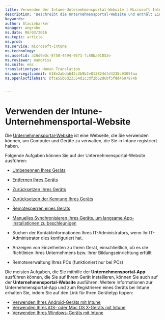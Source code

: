 ```yaml
---
title: Verwenden der Intune-Unternehmensportal-Website | Microsoft Intune
description: "Beschreibt die Unternehmensportal-Website und enthält Links zu Schritten für Aufgaben, die Sie auf der Website ausführen können."
keywords: 
author: Staciebarker
manager: angrobe
ms.date: 06/03/2016
ms.topic: article
ms.prod: 
ms.service: microsoft-intune
ms.technology: 
ms.assetid: a26d9e3c-8f58-4494-9571-fc88ba91852e
ms.reviewer: mamoriss
ms.suite: ems
translationtype: Human Translation
ms.sourcegitcommit: 618e2abda642c3b9b2e813824dfd4235c9309faa
ms.openlocfilehash: bfce55b6d23554d1c3df2b62d6bf5fdd4607974b


---
```


# Verwenden der Intune-Unternehmensportal-Website
Die [Unternehmensportal-Website](http://portal.manage.microsoft.com) ist eine Webseite, die Sie verwenden können, um Computer und Geräte zu verwalten, die Sie in Intune registriert haben.

Folgende Aufgaben können Sie auf der Unternehmensportal-Website ausführen:

-   [Umbenennen Ihres Geräts](rename-your-device-cpwebsite.md)

-   [Entfernen Ihres Geräts](remove-your-device-cpwebsite.md)

-   [Zurücksetzen Ihres Geräts](reset-your-device-cpwebsite.md)

-   [Zurücksetzen der Kennung Ihres Geräts](reset-your-passcode-cpwebsite.md)

-   [Remotesperren eines Geräts](remote-lock-your-device-cpwebsite.md)

-   [Manuelles Synchronisieren Ihres Geräts, um langsame App-Installationen zu beschleunigen](sync-your-device-manually-cpwebsite.md)

-   Suchen der Kontaktinformationen Ihres IT-Administrators, wenn Ihr IT-Administrator dies konfiguriert hat.

-   Anzeigen von Einzelheiten zu Ihrem Gerät, einschließlich, ob es die Richtlinien Ihres Unternehmens bzw. Ihrer Bildungseinrichtung erfüllt

-   Remoteverwaltung Ihres PCs (funktioniert nur bei PCs)

Die meisten Aufgaben, die Sie mithilfe der **Unternehmensportal-App** ausführen können, die Sie auf Ihrem Gerät installieren, können Sie auch auf der **Unternehmensportal-Website** ausführen. Weitere Informationen zur Unternehmensportal-App und zum Registrieren eines Geräts bei Intune erhalten Sie, indem Sie auf den Link für Ihren Gerätetyp tippen:

- [Verwenden Ihres Android-Geräts mit Intune](using-your-android-device-with-intune.md)
- [Verwenden Ihres iOS- oder Mac OS X-Geräts mit Intune](using-your-ios-or-mac-os-x-device-with-intune.md)
- [Verwenden Ihres Windows-Geräts mit Intune](using-your-windows-device-with-intune.md)



<!--HONumber=Jul16_HO4-->


